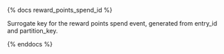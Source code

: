 {% docs reward_points_spend_id %}

Surrogate key for the reward points spend event, generated from entry_id and partition_key.

{% enddocs %} 